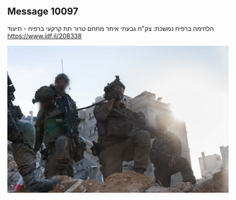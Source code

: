 ## Message 10097

הלחימה ברפיח נמשכת:
צק"ח גבעתי איתר מתחם טרור תת קרקעי ברפיח - תיעוד
https://www.idf.il/208338

![Photo](10097/10097_photo.jpg)
